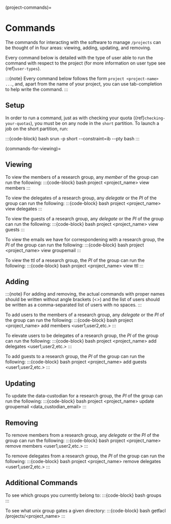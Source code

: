 (project-commands)=

# Commands

The commands for interacting with the software to manage `/projects` can be thought of in four areas: viewing, adding, updating, and removing.

Every command below is detailed with the type of user able to run the command with respect to the project (for more information on user type see  {ref}`user-types`).

:::{note}
Every command below follows the form `project <project-name> ...`, and, apart from the name of your project, you can use tab-completion to help write the command.
:::

## Setup

In order to run a command, just as with checking your quota ({ref}`checking-your-quotas`), you must be on any node in the `short` partition. To launch a job on the short partition, run:

:::{code-block} bash
srun -p short --constraint=ib --pty bash
:::

(commands-for-viewing)=

## Viewing

To view the members of a research group, any _member_ of the group can run the following:
:::{code-block} bash
project <project_name> view members
:::

To view the delegates of a research group, any _delegate_ or the _PI_ of the group can run the following:
:::{code-block} bash
project <project_name> view delegates
:::

To view the guests of a research group, any _delegate_ or the _PI_ of the group can run the following:
:::{code-block} bash
project <project_name> view guests
:::

To view the emails we have for correspondening with a research group, the _PI_ of the group can run the following:
:::{code-block} bash
project <project_name> view groupemail
:::

To view the ttl of a research group, the _PI_ of the group can run the following:
:::{code-block} bash
project <project_name> view ttl
:::

## Adding

:::{note}
For adding and removing, the actual commands with proper names should be written without angle brackets (<>) and the list of users should be written as a comma-separated list of users with no spaces.
:::

To add users to the members of a research group, any _delegate_ or the _PI_ of the group can run the following:
:::{code-block} bash
project <project_name> add members <user1,user2,etc.>
:::

To elevate users to be delegates of a research group,  the _PI_ of the group can run the following:
:::{code-block} bash
project <project_name> add delegates <user1,user2,etc.>
:::

To add guests to a research group,  the _PI_ of the group can run the following:
:::{code-block} bash
project <project_name> add guests <user1,user2,etc.>
:::

## Updating

To update the data-custodian for a research group,  the _PI_ of the group can run the following:
:::{code-block} bash
project <project_name> update groupemail <data_custodian_email>
:::

## Removing

To remove members from a research group, any _delegate_ or the _PI_ of the group can run the following:
:::{code-block} bash
project <project_name> remove members <user1,user2,etc.>
:::

To remove delegates  from a research group, the _PI_ of the group can run the following:
:::{code-block} bash
project <project_name> remove delegates <user1,user2,etc.>
:::

## Additional Commands

To see which groups you currently belong to:
:::{code-block} bash
groups <username>
:::

To see what unix group gates a given directory:
:::{code-block} bash
getfacl /projects/<project_name>
:::


